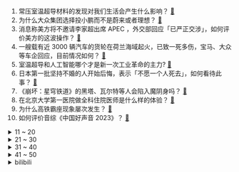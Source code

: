 1. 常压室温超导材料的发现对我们生活会产生什么影响？ [:link:](https://www.zhihu.com/question/614238747)
2. 为什么大众集团选择投小鹏而不是蔚来或者理想？ [:link:](https://www.zhihu.com/question/614392253)
3. 消息称美方将不邀请李家超出席 APEC ，外交部回应「已严正交涉」，如何评价美方的这波操作？ [:link:](https://www.zhihu.com/question/614509852)
4. 一艘载有近 3000 辆汽车的货轮在荷兰海域起火，已致一死多伤，宝马、大众等车企回应，目前情况如何？ [:link:](https://www.zhihu.com/question/614410393)
5. 室温超导和人工智能哪个才是新一次工业革命的主力? [:link:](https://www.zhihu.com/question/614352067)
6. 日本第一批坚持不婚的人开始后悔，表示「不愿一个人死去」，如何看待此事？ [:link:](https://www.zhihu.com/question/613852754)
7. 《崩坏：星穹铁道》的黑塔、瓦尔特等人会陷入魔阴身吗？ [:link:](https://www.zhihu.com/question/613890192)
8. 在北京大学第一医院做全科住院医师是什么样的体验？ [:link:](https://www.zhihu.com/question/613859172)
9. 为什么高铁霸座现象屡次发生？ [:link:](https://www.zhihu.com/question/295289692)
10. 如何评价音综《中国好声音 2023》？ [:link:](https://www.zhihu.com/question/614498894)
<details>
<summary>11 ~ 20</summary>

11. 中国首席经济学家论坛理事长连平表示我国房价从去年开始下跌，预计在第三季度见底，如何解读？ [:link:](https://www.zhihu.com/question/614450064)
12. 帝王蟹极度泛滥，严重影响生态平衡，但是为什么还那么贵？ [:link:](https://www.zhihu.com/question/49207776)
13. 乐视创始人贾跃亭超4899万股乐视股票近期上架淘宝拍卖，能帮助他早日还清债务吗？ [:link:](https://www.zhihu.com/question/614398732)
14. 《封神第一部》中，为什么妲己爬出来后第一句话是「我的簪子呢」？ [:link:](https://www.zhihu.com/question/614224898)
15. 第 31 届世界大学生夏季运动会在成都开幕，有哪些亮点值得关注？ [:link:](https://www.zhihu.com/question/614217003)
16. 「鲜」是鱼和羊的组合，有没有把二者结合做出来的美食？为什么感觉鱼羊组合的菜很少在饭店看到呢？ [:link:](https://www.zhihu.com/question/561510660)
17. 摘核桃被村民索赔三千元，村民亲属称「是文玩核桃」，专家表示「单个鲜果价值不超过二十」，如何看待此事？ [:link:](https://www.zhihu.com/question/614255051)
18. 最新百强县榜单出炉，东部地区 65 个，东北仅剩一席，GDP 千亿的县域 54 个，哪些信息值得关注？ [:link:](https://www.zhihu.com/question/614395539)
19. 假如这次韩国常压室温超导材料被验证成功了，社会普通人可以怎么抓住机遇？ [:link:](https://www.zhihu.com/question/614232274)
20. 7 月 28 日日本央行调整收益率曲线控制「YCC」政策，称将灵活控制10年期收益率，如何看待该举措？ [:link:](https://www.zhihu.com/question/614416032)
</details>
<details>
<summary>21 ~ 30</summary>

21. 房东不退押金可以报警吗? [:link:](https://www.zhihu.com/question/392071822)
22. 中国女足对阵海地第 28 分钟，张睿蹬踏对手膝盖，主裁观看 VAR 后改判红牌，如何评价这次犯规？ [:link:](https://www.zhihu.com/question/614490646)
23. 《不完美受害人》第 23 集拍得如何？有哪些值得关注的剧情点？ [:link:](https://www.zhihu.com/question/614487041)
24. 能干成大事的人都是什么样的人？ [:link:](https://www.zhihu.com/question/426658242)
25. 有哪些有爱的周末亲子活动？ [:link:](https://www.zhihu.com/question/42193170)
26. 年轻家庭的第一台SUV，选择长城哈弗枭龙MAX怎么样? [:link:](https://www.zhihu.com/question/612717932)
27. 《长相思》第 11-12 集拍得如何？有哪些值得关注的剧情点？ [:link:](https://www.zhihu.com/question/614464287)
28. 有没有什么好书推荐一下? [:link:](https://www.zhihu.com/question/611555680)
29. 按照《封神第一部》现在的票房走势，我们还能看到第二部和第三部吗？ [:link:](https://www.zhihu.com/question/614233231)
30. 下半年影响A股行情的海内外宏观因素，有哪些值得注意的新要点？有哪些重要的时间点值得关注？ [:link:](https://www.zhihu.com/question/614343102)
</details>
<details>
<summary>31 ~ 40</summary>

31. 覃海洋创造历史连夺蛙泳三金并打破 200 米蛙泳的世界纪录，你如何看待中国蛙泳的突破？ [:link:](https://www.zhihu.com/question/613735992)
32. 如何评价王一博在大鹏的街舞电影《热烈》中的表现？ [:link:](https://www.zhihu.com/question/613046028)
33. 看完电影《热烈》以后你有什么样的感受？ [:link:](https://www.zhihu.com/question/614332307)
34. 国足与韩国29战仅2胜10平17负胜率6.9%，世预赛和韩国同组，国足有希望战胜韩国吗？ [:link:](https://www.zhihu.com/question/614285547)
35. 2023 长春航展有哪些惊喜瞬间？ [:link:](https://www.zhihu.com/question/614142272)
36. 李清照的哪些诗词惊艳到了你? [:link:](https://www.zhihu.com/question/613937160)
37. 如何评价刀郎新专辑里的《花妖》？ [:link:](https://www.zhihu.com/question/613733942)
38. 有哪些美白相关的专业「科技」，很值得被划重点？ [:link:](https://www.zhihu.com/question/614466140)
39. 一台笔记本电脑可以用多久？ [:link:](https://www.zhihu.com/question/612395658)
40. 回顾上半年投资市场，影响 A 股的内外部因素有哪些？下半年会有明显好转吗？ [:link:](https://www.zhihu.com/question/614394648)
</details>
<details>
<summary>41 ~ 50</summary>

41. 2023 年女足世界杯中国 1:0 小胜海地，如何评价本场比赛？ [:link:](https://www.zhihu.com/question/614511463)
42. 《三伏》游民评测 8.0 分，你对该游戏有哪些评价？ [:link:](https://www.zhihu.com/question/614435639)
43. 怎么看待《甄嬛传》中纯元皇后这个角色？ [:link:](https://www.zhihu.com/question/36220302)
44. 糖尿病全球患病率 30 余年间增长九成，2021 年达到 6.1%，各年龄段风险都升高，如何有效预防？ [:link:](https://www.zhihu.com/question/614444446)
45. 覃海洋连夺 100 米、 50 米蛙泳、男女 4*100 米混合泳接力三金，如何评价他本次世锦赛表现？ [:link:](https://www.zhihu.com/question/614134976)
46. 在游泳过程中，提高游泳速度和技术的关键是什么？ [:link:](https://www.zhihu.com/question/609181074)
47. 异地打拼，父母生病该怎么办，如何平衡工作和照顾父母？ [:link:](https://www.zhihu.com/question/614409286)
48. NBA中哪个球星的球风适合普通人学习? [:link:](https://www.zhihu.com/question/614060367)
49. 《崩坏：星穹铁道》为什么成为了初中生们的新宠？ [:link:](https://www.zhihu.com/question/601969210)
50. 2023 年女足世界杯中国女足 1:0 海地收获首胜，张琳艳造点+王霜点球制胜，如何评价本场比赛？ [:link:](https://www.zhihu.com/question/614412774)
</details><details>
<summary>bilibili</summary>

</details>